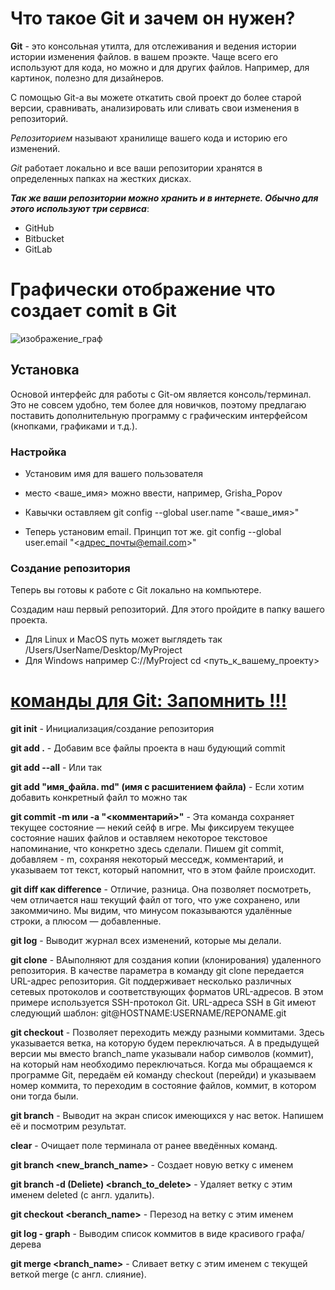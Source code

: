 # Что такое Git и зачем он нужен?
**Git** - это консольная утилта, для отслеживания и ведения истории истории изменения файлов. в вашем проэкте. Чаще всего его используют для кода, но можно и для других файлов. Например, для картинок, полезно для дизайнеров.

С помощью Git-a вы можете откатить свой проект до более старой версии, сравнивать, анализировать или сливать свои изменения в репозиторий.
 
 *Репозиторием* называют хранилище вашего кода и историю его изменений.  
 
 _Git_ работает локально и все ваши репозитории хранятся в определенных папках на жестких дисках. 

 ***Так же ваши репозитории можно хранить и в интернете. Обычно для этого используют три сервиса***:

* GitHub
* Bitbucket
* GitLab

# Графически отображение что создает comit в Git

![изображение_граф](Graf_commit.jpg) 


## Установка ##
Основой интерфейс для работы с Git-ом является консоль/терминал. Это не совсем удобно, тем более для новичков, поэтому предлагаю поставить дополнительную программу с графическим интерфейсом (кнопками, графиками и т.д.).

### Настройка ###

* Установим имя для вашего пользователя
* место <ваше_имя> можно ввести, например, Grisha_Popov
* Кавычки оставляем
git config --global user.name "<ваше_имя>"

* Теперь установим email. Принцип тот же.
git config --global user.email "<адрес_почты@email.com>"


### Создание репозитория ###

Теперь вы готовы к работе с Git локально на компьютере.

Создадим наш первый репозиторий. Для этого пройдите в папку вашего проекта.

* Для Linux и MacOS путь может выглядеть так /Users/UserName/Desktop/MyProject
* Для Windows например С://MyProject
cd <путь_к_вашему_проекту>

# <u> команды для Git: Запомнить !!!</u> 

**git init**   - Инициализация/создание репозитория

**git add .** - Добавим все файлы проекта в наш будующий commit

**git add --all** - Или так

**git add "имя_файла. md" (имя c расшитением файла)** - Если хотим добавить конкретный файл то можно так

**git commit -m или -а "<комментарий>"** - Эта команда сохраняет текущее состояние —
некий сейф в игре. Мы фиксируем текущее состояние наших файлов и оставляем некоторое
текстовое напоминание, что конкретно здесь сделали. Пишем git commit, добавляем - m,
сохраняя некоторый месседж, комментарий, и указываем тот текст, который напомнит, что в
этом файле происходит.

**git diff как difference** - Отличие, разница. Она позволяет
посмотреть, чем отличается наш текущий файл от того, что уже сохранено, или закоммичино.
Мы видим, что минусом показываются удалённые строки, а плюсом — добавленные.

**git log** - Выводит журнал всех изменений, которые мы делали.

**git clone** -  ВАыполняют для создания копии (клонирования) удаленного репозитория. В качестве параметра в команду git clone передается URL-адрес репозитория. Git поддерживает несколько различных сетевых протоколов и соответствующих форматов URL-адресов. В этом примере используется SSH-протокол Git. URL-адреса SSH в Git имеют следующий шаблон: git@HOSTNAME:USERNAME/REPONAME.git

**git checkout**  - Позволяет переходить между разными коммитами.
 Здесь указывается ветка, на которую
будем переключаться. А в предыдущей версии мы вместо
branch_name указывали набор символов (коммит), на который нам необходимо
переключаться. Когда мы обращаемся к программе Git, передаём ей команду checkout
(перейди) и указываем номер коммита, то переходим в состояние файлов, коммит, в котором
они тогда были.

**git branch** - Выводит на экран список
имеющихся у нас веток. Напишем её и посмотрим результат.

**clear** - Очищает поле
терминала от ранее введённых команд.
 
 **git branch <new_branch_name>** - Cоздает новую ветку с именем 
  
  **git branch -d (Deliete) <branch_to_delete>**  - Удаляет ветку с этим именем deleted (с англ. удалить).

  **git checkout <beranch_name>** - Перезод на ветку с этим именем

  **git log - graph** - Выводим список коммитов в виде красивого графа/дерева 

  **git merge <branch_name>** - Cливает ветку с этим именем с текущей веткой merge (с англ. слияние).

